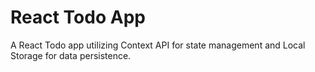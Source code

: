 # React Todo App

A React Todo app utilizing Context API for state management and Local Storage for data persistence.

